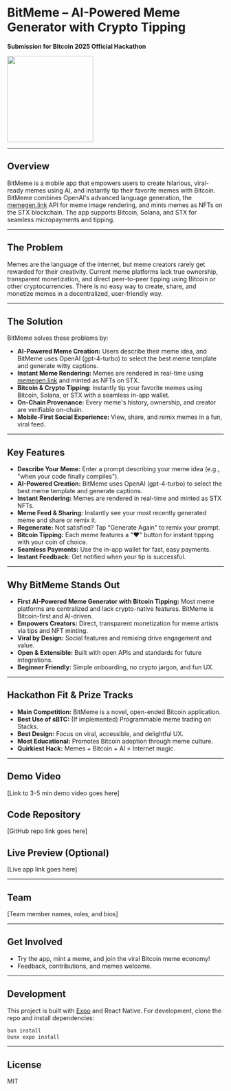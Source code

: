 # BitMeme – AI-Powered Meme Generator with Crypto Tipping

**Submission for Bitcoin 2025 Official Hackathon**

<a href="https://testflight.apple.com/join/FhzSNKER">
<img src="https://github.com/user-attachments/assets/491da8e3-ebb2-4b81-9585-82418a37f733" width="200px" />
</a>

---

## Overview
BitMeme is a mobile app that empowers users to create hilarious, viral-ready memes using AI, and instantly tip their favorite memes with Bitcoin. BitMeme combines OpenAI's advanced language generation, the [memegen.link](https://memegen.link) API for meme image rendering, and mints memes as NFTs on the STX blockchain. The app supports Bitcoin, Solana, and STX for seamless micropayments and tipping.

---

## The Problem
Memes are the language of the internet, but meme creators rarely get rewarded for their creativity. Current meme platforms lack true ownership, transparent monetization, and direct peer-to-peer tipping using Bitcoin or other cryptocurrencies. There is no easy way to create, share, and monetize memes in a decentralized, user-friendly way.

---

## The Solution
BitMeme solves these problems by:
- **AI-Powered Meme Creation:** Users describe their meme idea, and BitMeme uses OpenAI (gpt-4-turbo) to select the best meme template and generate witty captions.
- **Instant Meme Rendering:** Memes are rendered in real-time using [memegen.link](https://api.memegen.link/images) and minted as NFTs on STX.
- **Bitcoin & Crypto Tipping:** Instantly tip your favorite memes using Bitcoin, Solana, or STX with a seamless in-app wallet.
- **On-Chain Provenance:** Every meme's history, ownership, and creator are verifiable on-chain.
- **Mobile-First Social Experience:** View, share, and remix memes in a fun, viral feed.

---

## Key Features
- **Describe Your Meme:** Enter a prompt describing your meme idea (e.g., "when your code finally compiles").
- **AI-Powered Creation:** BitMeme uses OpenAI (gpt-4-turbo) to select the best meme template and generate captions.
- **Instant Rendering:** Memes are rendered in real-time and minted as STX NFTs.
- **Meme Feed & Sharing:** Instantly see your most recently generated meme and share or remix it.
- **Regenerate:** Not satisfied? Tap "Generate Again" to remix your prompt.
- **Bitcoin Tipping:** Each meme features a "❤️" button for instant tipping with your coin of choice.
- **Seamless Payments:** Use the in-app wallet for fast, easy payments.
- **Instant Feedback:** Get notified when your tip is successful.

---

## Why BitMeme Stands Out
- **First AI-Powered Meme Generator with Bitcoin Tipping:** Most meme platforms are centralized and lack crypto-native features. BitMeme is Bitcoin-first and AI-driven.
- **Empowers Creators:** Direct, transparent monetization for meme artists via tips and NFT minting.
- **Viral by Design:** Social features and remixing drive engagement and value.
- **Open & Extensible:** Built with open APIs and standards for future integrations.
- **Beginner Friendly:** Simple onboarding, no crypto jargon, and fun UX.

---

## Hackathon Fit & Prize Tracks
- **Main Competition:** BitMeme is a novel, open-ended Bitcoin application.
- **Best Use of sBTC:** (If implemented) Programmable meme trading on Stacks.
- **Best Design:** Focus on viral, accessible, and delightful UX.
- **Most Educational:** Promotes Bitcoin adoption through meme culture.
- **Quirkiest Hack:** Memes + Bitcoin + AI = Internet magic.

---

## Demo Video
[Link to 3-5 min demo video goes here]

## Code Repository
[GitHub repo link goes here]

## Live Preview (Optional)
[Live app link goes here]

---

## Team
[Team member names, roles, and bios]

---

## Get Involved
- Try the app, mint a meme, and join the viral Bitcoin meme economy!
- Feedback, contributions, and memes welcome.

---

## Development

This project is built with [Expo](https://expo.dev/) and React Native. For development, clone the repo and install dependencies:

```sh
bun install
bunx expo install
```

---

## License

MIT
